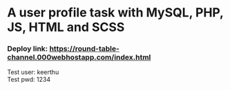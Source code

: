 # A user profile task with MySQL, PHP, JS, HTML and SCSS

### Deploy link: https://round-table-channel.000webhostapp.com/index.html

Test user: keerthu <br>
Test pwd: 1234
